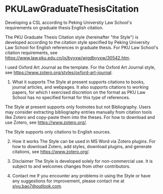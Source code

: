 # PKULawGraduateThesisCitation
Developing a CSL according to Peking Universtiy Law School's requirements on graduate thesis English citation.

The PKU Graduate Thesis Citation style (hereinafter "the Style") is developed according to the citation style specified by Peking University Law School for English references in graduate thesis. For PKU Law School's citation requirements, see https://www.law.pku.edu.cn/jx/byyxw/wjgdbyyxw/30542.htm.

I used Oxford Art Journal as the template. For the Oxford Art Journal style, see https://www.zotero.org/styles/oxford-art-journal.

1. What it supports
The Style at present supports citations to books, journal articles, and webpages. It also supports citations to working papers, for which I exercised discretion on the format as PKU Law School has no specified format for this type of references.

The Style at present supports only footnotes but not Bibliography. Users may consider extracting bibliography entries manually from citation tools like Zotero and copy-paste them into the theses. For how to download and use Zotero, see https://www.zotero.org/.

The Style supports only citations to English sources.

2. How it works
The Style can be used in MS Word via Zotero plugins. For how to download Zotero, add styles, download plugins, and generate citations, see https://www.zotero.org/.

3. Disclaimer
The Style is developed solely for non-commercial use. It is subject to and welcomes changes from other contributors.

4. Contact me
If you encounter any problems in using the Style or have any suggestions for improvement, please contact me at siyu.bao7@outlook.com.
